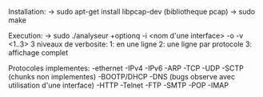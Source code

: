 
Installation:
    -> sudo apt-get install libpcap-dev
            (bibliotheque pcap)
    -> sudo make

Execution:
    -> sudo ./analyseur +optionq
        -i <nom d'une interface>
        -o <nom de fichier>
        -v <1..3>
            3 niveaux de verbosite:
                1: en une ligne
                2: une ligne par protocole
                3: affichage complet


Protocoles implementes:
    -ethernet
    -IPv4
    -IPv6
    -ARP
    -TCP
    -UDP
    -SCTP (chunks non implementes)
    -BOOTP/DHCP
    -DNS (bugs observe avec utilisation d'une interface)
    -HTTP
    -Telnet
    -FTP
    -SMTP
    -POP
    -IMAP